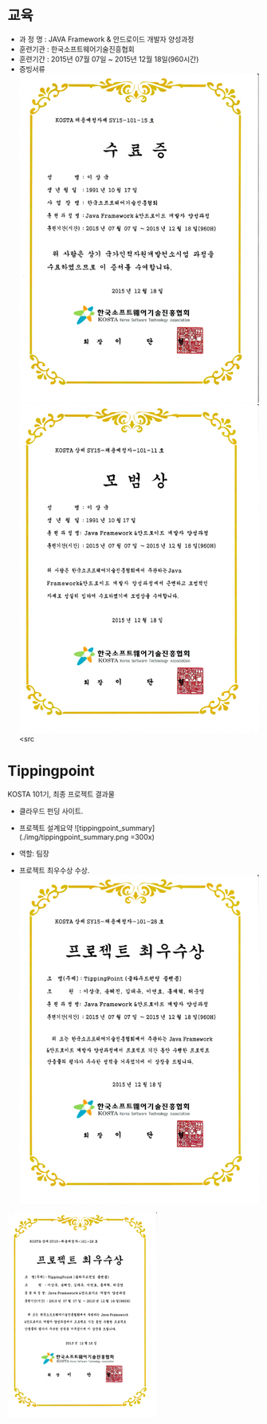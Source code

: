 # 교육
- 과 정 명 : JAVA Framework & 안드로이드 개발자 양성과정
- 훈련기관 : 한국소프트웨어기술진흥협회
- 훈련기간 : 2015년 07월 07일 ~ 2015년 12월 18일(960시간)
- 증빙서류   
![](./img/KOSTA_ev.jpg)
![](./img/KOSTA_ev2.jpg)
<src

# Tippingpoint

KOSTA 101기, 최종 프로젝트 결과물
- 클라우드 펀딩 사이트.
- 프로젝트 설계요약
![tippingpoint_summary](./img/tippingpoint_summary.png =300x)



- 역할: 팀장
- 프로젝트 최우수상 수상.   
![](./img/KOSTA_p_a.jpg )
<img src="./img/KOSTA_p_a.jpg" width="300"> 
